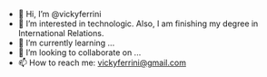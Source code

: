 - 👋 Hi, I’m @vickyferrini
- 👀 I’m interested in technologic. Also, I am finishing my degree in International Relations. 
- 🌱 I’m currently learning ...
- 💞️ I’m looking to collaborate on ...
- 📫 How to reach me: vickyferrini@gmail.com 
<!---
vickyferrini/vickyferrini is a ✨ special ✨ repository because its `README.md` (this file) appears on your GitHub profile.
You can click the Preview link to take a look at your changes.
--->
